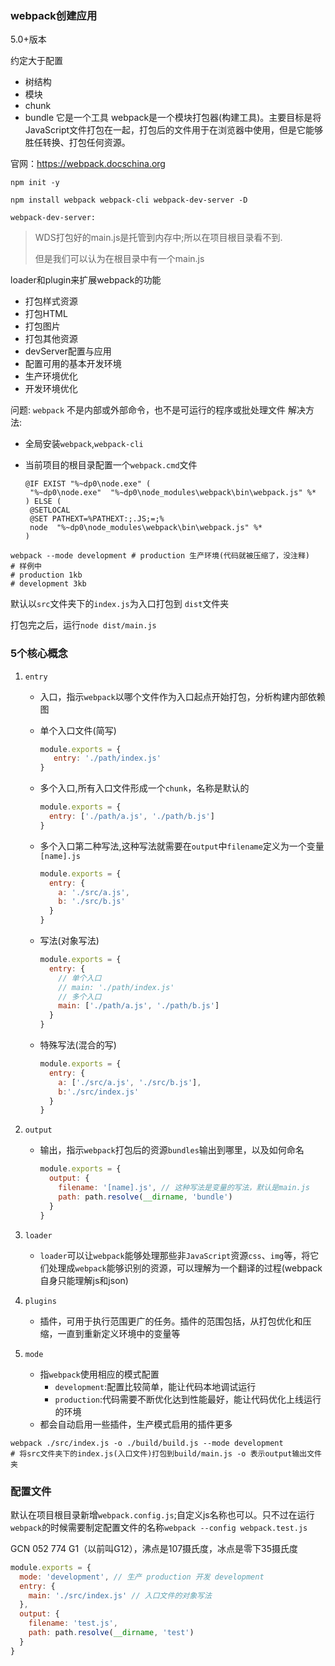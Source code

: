 ### webpack创建应用

5.0+版本

约定大于配置

- 树结构
- 模块
- chunk
- bundle
它是一个工具
webpack是一个模块打包器(构建工具)。主要目标是将JavaScript文件打包在一起，打包后的文件用于在浏览器中使用，但是它能够胜任转换、打包任何资源。

官网：https://webpack.docschina.org

```shell
npm init -y
```

```shell
npm install webpack webpack-cli webpack-dev-server -D
```

`webpack-dev-server:`

>  WDS打包好的main.js是托管到内存中;所以在项目根目录看不到.
>
> 但是我们可以认为在根目录中有一个main.js

loader和plugin来扩展webpack的功能

- 打包样式资源
- 打包HTML
- 打包图片
- 打包其他资源
- devServer配置与应用
- 配置可用的基本开发环境
- 生产环境优化
- 开发环境优化

问题: `webpack` 不是内部或外部命令，也不是可运行的程序或批处理文件
解决方法:

  - 全局安装`webpack`,`webpack-cli`

  - 当前项目的根目录配置一个`webpack.cmd`文件

    ```shell
    @IF EXIST "%~dp0\node.exe" (
     "%~dp0\node.exe"  "%~dp0\node_modules\webpack\bin\webpack.js" %*
    ) ELSE (
     @SETLOCAL
     @SET PATHEXT=%PATHEXT:;.JS;=;%
     node  "%~dp0\node_modules\webpack\bin\webpack.js" %*
    )
    ```

```shell
webpack --mode development # production 生产环境(代码就被压缩了，没注释)
# 样例中 
# production 1kb
# development 3kb
```

默认以`src`文件夹下的`index.js`为入口打包到 `dist`文件夹

打包完之后，运行`node dist/main.js`

### 5个核心概念 

1. `entry`
  
   - 入口，指示`webpack`以哪个文件作为入口起点开始打包，分析构建内部依赖图
   
   - 单个入口文件(简写)
   
     ```javascript
     module.exports = {
     	entry: './path/index.js'
     }
     ```
   
   - 多个入口,所有入口文件形成一个`chunk`，名称是默认的
   
     ```javascript
     module.exports = {
       entry: ['./path/a.js', './path/b.js']
     }
     ```
   
   - 多个入口第二种写法,这种写法就需要在`output`中`filename`定义为一个变量`[name].js`
   
     ```javascript
     module.exports = {
       entry: {
         a: './src/a.js',
         b: './src/b.js'
       }
     }
     ```
   
   - 写法(对象写法)
   
     ```javascript
     module.exports = {
       entry: {
         // 单个入口
         // main: './path/index.js'
         // 多个入口
         main: ['./path/a.js', './path/b.js']
       }
     }
     ```
     
   - 特殊写法(混合的写)
   
     ```javascript
     module.exports = {
       entry: {
         a: ['./src/a.js', './src/b.js'],
         b:'./src/index.js'
       }
     }
     ```
   
     
   
2. `output`

   - 输出，指示`webpack`打包后的资源`bundles`输出到哪里，以及如何命名

     ```javascript
     module.exports = {
       output: {
         filename: '[name].js', // 这种写法是变量的写法，默认是main.js
         path: path.resolve(__dirname, 'bundle')
       }
     }
     ```

     

3. `loader`

   - `loader`可以让`webpack`能够处理那些非`JavaScript`资源`css`、`img`等，将它们处理成`webpack`能够识别的资源，可以理解为一个翻译的过程(webpack自身只能理解js和json)

4. `plugins`

   - 插件，可用于执行范围更广的任务。插件的范围包括，从打包优化和压缩，一直到重新定义环境中的变量等

5. `mode`
   - 指`webpack`使用相应的模式配置
     - `development`:配置比较简单，能让代码本地调试运行
     - `production`:代码需要不断优化达到性能最好，能让代码优化上线运行的环境
   - 都会自动启用一些插件，生产模式启用的插件更多

```shell
webpack ./src/index.js -o ./build/build.js --mode development
# 将src文件夹下的index.js(入口文件)打包到build/main.js -o 表示output输出文件夹
```

### 配置文件

默认在项目根目录新增`webpack.config.js`;自定义js名称也可以。只不过在运行`webpack`的时候需要制定配置文件的名称`webpack --config webpack.test.js`











GCN 052 774 G1（以前叫G12），沸点是107摄氏度，冰点是零下35摄氏度









```javascript
module.exports = {
  mode: 'development', // 生产 production 开发 development
  entry: {
    main: './src/index.js' // 入口文件的对象写法
  },
  output: {
    filename: 'test.js', 
    path: path.resolve(__dirname, 'test')
  }
}
```




